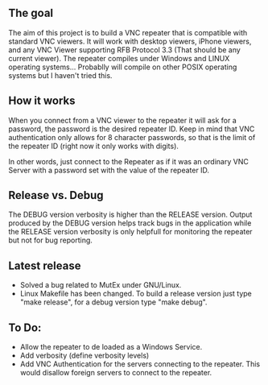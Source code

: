 ## The goal ##
The aim of this project is to build a VNC repeater that is compatible with standard VNC viewers. It will work with desktop viewers, iPhone viewers, and any VNC Viewer supporting RFB Protocol 3.3 (That should be any current viewer). The repeater compiles under Windows and LINUX operating systems... Probablly will compile on other POSIX operating systems but I haven't tried this.

## How it works ##
When you connect from a VNC viewer to the repeater it will ask for a password, the password is the desired repeater ID. Keep in mind that VNC authentication only allows for 8 character passwords, so that is the limit of the repeater ID (right now it only works with digits).

In other words, just connect to the Repeater as if it was an ordinary VNC Server with a password set with the value of the repeater ID.

## Release vs. Debug ##
The DEBUG version verbosity is higher than the RELEASE version. Output produced by the DEBUG version helps track bugs in the application while the RELEASE version verbosity is only helpfull for monitoring the repeater but not for bug reporting.

## Latest release ##
  * Solved a bug related to MutEx under GNU/Linux.
  * Linux Makefile has been changed. To build a release version just type "make release", for a debug version type "make debug".

## To Do: ##
  * Allow the repeater to de loaded as a Windows Service.
  * Add verbosity (define verbosity levels)
  * Add VNC Authentication for the servers connecting to the repeater. This would disallow foreign servers to connect to the repeater.